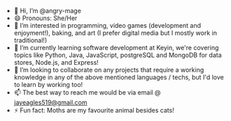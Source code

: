 - 👋 Hi, I’m @angry-mage
- 😄 Pronouns: She/Her
- 👀 I’m interested in programming, video games (development and enjoyment!), baking, and art (I prefer digital media but I mostly work in traditional!)
- 🌱 I’m currently learning software development at Keyin, we're covering topics like Python, Java, JavaScript, postgreSQL and MongoDB for data stores, Node.js, and Express!
- 💞️ I’m looking to collaborate on any projects that require a working knowledge in any of the above mentioned languages / techs, but I'd love to learn by working too!
- 📫 The best way to reach me would be via email @ jayeagles519@gmail.com
- ⚡ Fun fact: Moths are my favourite animal besides cats!
